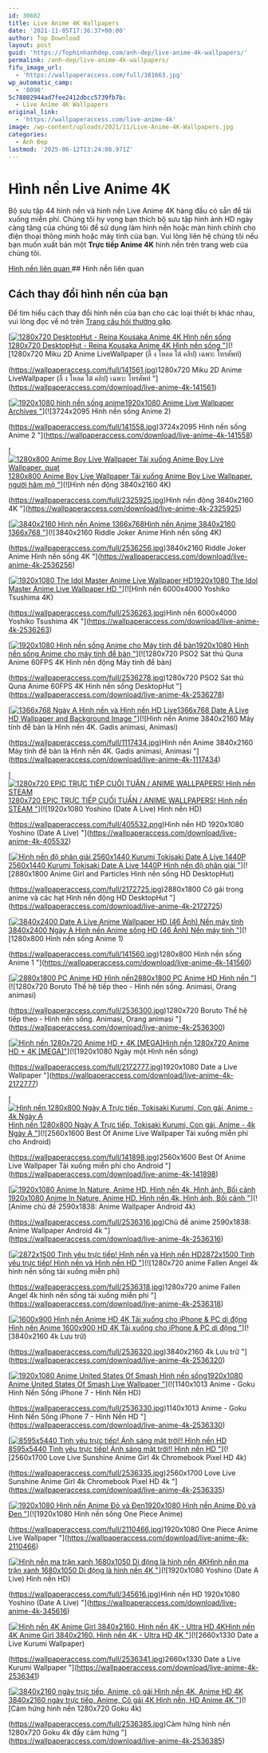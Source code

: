 ```yaml
---
id: 30682
title: Live Anime 4K Wallpapers
date: '2021-11-05T17:36:37+00:00'
author: Top Download
layout: post
guid: 'https://Tophinhanhdep.com/anh-dep/live-anime-4k-wallpapers/'
permalink: /anh-dep/live-anime-4k-wallpapers/
fifu_image_url:
  - 'https://wallpaperaccess.com/full/381663.jpg'
wp_automatic_camp:
  - '8098'
5c78802944ad7fee2412dbcc5739fb7b:
  - Live Anime 4K Wallpapers
original_link:
  - 'https://wallpaperaccess.com/live-anime-4k'
image: /wp-content/uploads/2021/11/Live-Anime-4K-Wallpapers.jpg
categories:
  - Ảnh Đẹp
lastmod: '2025-06-12T13:24:08.971Z'
---
```

# Hình nền Live Anime 4K

Bộ sưu tập 44 hình nền và hình nền Live Anime 4K hàng đầu có sẵn để tải xuống miễn phí. Chúng tôi hy vọng bạn thích bộ sưu tập hình ảnh HD ngày càng tăng của chúng tôi để sử dụng làm hình nền hoặc màn hình chính cho điện thoại thông minh hoặc máy tính của bạn. Vui lòng liên hệ chúng tôi nếu bạn muốn xuất bản một **Trực tiếp Anime 4K** hình nền trên trang web của chúng tôi.

[Hình nền liên quan ](#related) ## Hình nền liên quan

## Cách thay đổi hình nền của bạn

Để tìm hiểu cách thay đổi hình nền của bạn cho các loại thiết bị khác nhau, vui lòng đọc về nó trên [Trang câu hỏi thường gặp](https://tophinhanhdep.com/faq/).

  
[[![1280x720 DesktopHut - Reina Kousaka Anime 4K Hình nền sống](https://wallpaperaccess.com/full/381663.jpg)1280x720 DesktopHut - Reina Kousaka Anime 4K Hình nền sống "](https://wallpaperaccess.com/download/live-anime-4k-381663)](![1280x720 Miku 2D Anime LiveWallpaper (ลิ้ ง โหลด ใต้ คลิป) เฉพาะ โทรศัพท์)

(https://wallpaperaccess.com/full/141561.jpg)1280x720 Miku 2D Anime LiveWallpaper (ลิ้ ง โหลด ใต้ คลิป) เฉพาะ โทรศัพท์ "](https://wallpaperaccess.com/download/live-anime-4k-141561)

[[![1920x1080 hình nền sống anime](https://wallpaperaccess.com/full/2350045.jpg)1920x1080 Anime Live Wallpaper Archives "](https://wallpaperaccess.com/download/live-anime-4k-2350045)](![3724x2095 Hình nền sống Anime 2)

(https://wallpaperaccess.com/full/141558.jpg)3724x2095 Hình nền sống Anime 2 "](https://wallpaperaccess.com/download/live-anime-4k-141558)

[[![1280x800 Anime Boy Live Wallpaper Tải xuống Anime Boy Live Wallpaper.  quạt](https://wallpaperaccess.com/full/141600.jpg)1280x800 Anime Boy Live Wallpaper Tải xuống Anime Boy Live Wallpaper. người hâm mộ "](https://wallpaperaccess.com/download/live-anime-4k-141600)](![Hình nền động 3840x2160 4K)

(https://wallpaperaccess.com/full/2325925.jpg)Hình nền động 3840x2160 4K "](https://wallpaperaccess.com/download/live-anime-4k-2325925)

[[![3840x2160 Hình nền Anime 1366x768](https://wallpaperaccess.com/full/841724.jpg)Hình nền Anime 3840x2160 1366x768 "](https://wallpaperaccess.com/download/live-anime-4k-841724)](![3840x2160 Riddle Joker Anime Hình nền sống 4K)

(https://wallpaperaccess.com/full/2536256.jpg)3840x2160 Riddle Joker Anime Hình nền sống 4K "](https://wallpaperaccess.com/download/live-anime-4k-2536256)

[[![1920x1080 The Idol Master Anime Live Wallpaper HD](https://wallpaperaccess.com/full/141896.jpg)1920x1080 The Idol Master Anime Live Wallpaper HD "](https://wallpaperaccess.com/download/live-anime-4k-141896)](![Hình nền 6000x4000 Yoshiko Tsushima 4K)

(https://wallpaperaccess.com/full/2536263.jpg)Hình nền 6000x4000 Yoshiko Tsushima 4K "](https://wallpaperaccess.com/download/live-anime-4k-2536263)

[[![1920x1080 Hình nền sống Anime cho Máy tính để bàn](https://wallpaperaccess.com/full/2536267.jpg)1920x1080 Hình nền sống Anime cho máy tính để bàn "](https://wallpaperaccess.com/download/live-anime-4k-2536267)](![1280x720 PSO2 Sát thủ Quna Anime 60FPS 4K Hình nền động Máy tính để bàn)

(https://wallpaperaccess.com/full/2536278.jpg)1280x720 PSO2 Sát thủ Quna Anime 60FPS 4K Hình nền sống DesktopHut "](https://wallpaperaccess.com/download/live-anime-4k-2536278)

[[![1366x768 Ngày A Hình nền và Hình nền HD Live](https://wallpaperaccess.com/full/848684.png)1366x768 Date A Live HD Wallpaper and Background Image "](https://wallpaperaccess.com/download/live-anime-4k-848684)](![Hình nền Anime 3840x2160 Máy tính để bàn là Hình nền 4K.  Gadis animasi, Animasi)

(https://wallpaperaccess.com/full/1117434.jpg)Hình nền Anime 3840x2160 Máy tính để bàn là Hình nền 4K. Gadis animasi, Animasi "](https://wallpaperaccess.com/download/live-anime-4k-1117434)

[[![1280x720 EPIC TRỰC TIẾP CUỐI TUẦN / ANIME WALLPAPERS!  Hình nền STEAM](https://wallpaperaccess.com/full/818330.jpg)1280x720 EPIC TRỰC TIẾP CUỐI TUẦN / ANIME WALLPAPERS! Hình nền STEAM "](https://wallpaperaccess.com/download/live-anime-4k-818330)](![1920x1080 Yoshino (Date A Live) Hình nền HD)

(https://wallpaperaccess.com/full/405532.png)Hình nền HD 1920x1080 Yoshino (Date A Live) "](https://wallpaperaccess.com/download/live-anime-4k-405532)

[[![Hình nền độ phân giải 2560x1440 Kurumi Tokisaki Date A Live 1440P](https://wallpaperaccess.com/full/2172821.jpg)2560x1440 Kurumi Tokisaki Date A Live 1440P Hình nền độ phân giải "](https://wallpaperaccess.com/download/live-anime-4k-2172821)](![2880x1800 Anime Girl and Particles Hình nền sống HD DesktopHut)

(https://wallpaperaccess.com/full/2172725.jpg)2880x1800 Cô gái trong anime và các hạt Hình nền động HD DesktopHut "](https://wallpaperaccess.com/download/live-anime-4k-2172725)

[[![3840x2400 Date A Live Anime Wallpaper HD (46 Ảnh) Nền máy tính](https://wallpaperaccess.com/full/2536286.jpg)3840x2400 Ngày A Hình nền Anime sống HD (46 Ảnh) Nền máy tính "](https://wallpaperaccess.com/download/live-anime-4k-2536286)](![1280x800 Hình nền sống Anime 1)

(https://wallpaperaccess.com/full/141560.jpg)1280x800 Hình nền sống Anime 1 "](https://wallpaperaccess.com/download/live-anime-4k-141560)

[[![2880x1800 PC Anime HD Hình nền](https://wallpaperaccess.com/full/2536297.jpg)2880x1800 PC Anime HD Hình nền "](https://wallpaperaccess.com/download/live-anime-4k-2536297)](![1280x720 Boruto Thế hệ tiếp theo - Hình nền sống.  Animasi, Orang animasi)

(https://wallpaperaccess.com/full/2536300.jpg)1280x720 Boruto Thế hệ tiếp theo - Hình nền sống. Animasi, Orang animasi "](https://wallpaperaccess.com/download/live-anime-4k-2536300)

[[![Hình nền 1280x720 Anime HD + 4K [MEGA]](https://wallpaperaccess.com/full/2536304.jpg)Hình nền 1280x720 Anime HD + 4K \[MEGA\]"](https://wallpaperaccess.com/download/live-anime-4k-2536304)](![1920x1080 Ngày một Hình nền sống)

(https://wallpaperaccess.com/full/2172777.jpg)1920x1080 Date a Live Wallpaper "](https://wallpaperaccess.com/download/live-anime-4k-2172777)

[[![Hình nền 1280x800 Ngày A Trực tiếp, Tokisaki Kurumi, Con gái, Anime - 4k Ngày A](https://wallpaperaccess.com/full/2536308.jpg)Hình nền 1280x800 Ngày A Trực tiếp, Tokisaki Kurumi, Con gái, Anime - 4k Ngày A "](https://wallpaperaccess.com/download/live-anime-4k-2536308)](![2560x1600 Best Of Anime Live Wallpaper Tải xuống miễn phí cho Android)

(https://wallpaperaccess.com/full/141898.jpg)2560x1600 Best Of Anime Live Wallpaper Tải xuống miễn phí cho Android "](https://wallpaperaccess.com/download/live-anime-4k-141898)

[[![1920x1080 Anime In Nature, Anime HD, Hình nền 4k, Hình ảnh, Bối cảnh](https://wallpaperaccess.com/full/2536311.jpg)1920x1080 Anime In Nature, Anime HD, Hình nền 4k, Hình ảnh, Bối cảnh "](https://wallpaperaccess.com/download/live-anime-4k-2536311)](![Anime chủ đề 2590x1838: Anime Wallpaper Android 4k)

(https://wallpaperaccess.com/full/2536316.jpg)Chủ đề anime 2590x1838: Anime Wallpaper Android 4k "](https://wallpaperaccess.com/download/live-anime-4k-2536316)

[[![2872x1500 Tình yêu trực tiếp!  Hình nền và Hình nền HD](https://wallpaperaccess.com/full/766580.png)2872x1500 Tình yêu trực tiếp! Hình nền và Hình nền HD "](https://wallpaperaccess.com/download/live-anime-4k-766580)](![1280x720 anime Fallen Angel 4k hình nền sống tải xuống miễn phí)

(https://wallpaperaccess.com/full/2536318.jpg)1280x720 anime Fallen Angel 4k hình nền sống tải xuống miễn phí "](https://wallpaperaccess.com/download/live-anime-4k-2536318)

[[![1600x900 Hình nền Anime HD 4K Tải xuống cho iPhone & PC di động](https://wallpaperaccess.com/full/39073.jpg)Hình nền Anime 1600x900 HD 4K Tải xuống cho iPhone &amp; PC di động "](https://wallpaperaccess.com/download/live-anime-4k-39073)](![3840x2160 4k Lưu trữ)

(https://wallpaperaccess.com/full/2536320.jpg)3840x2160 4k Lưu trữ "](https://wallpaperaccess.com/download/live-anime-4k-2536320)

[[![1920x1080 Anime United States Of Smash Hình nền sống](https://wallpaperaccess.com/full/2536329.jpg)1920x1080 Anime United States Of Smash Live Wallpaper "](https://wallpaperaccess.com/download/live-anime-4k-2536329)](![1140x1013 Anime - Goku Hình Nền Sống iPhone 7 - Hình Nền HD)

(https://wallpaperaccess.com/full/2536330.jpg)1140x1013 Anime - Goku Hình Nền Sống iPhone 7 - Hình Nền HD "](https://wallpaperaccess.com/download/live-anime-4k-2536330)

[[![8595x5440 Tình yêu trực tiếp!  Ánh sáng mặt trời!!  Hình nền HD](https://wallpaperaccess.com/full/733754.jpg)8595x5440 Tình yêu trực tiếp! Ánh sáng mặt trời!! Hình nền HD "](https://wallpaperaccess.com/download/live-anime-4k-733754)](![2560x1700 Love Live Sunshine Anime Girl 4k Chromebook Pixel HD 4k)

(https://wallpaperaccess.com/full/2536335.jpg)2560x1700 Love Live Sunshine Anime Girl 4k Chromebook Pixel HD 4k "](https://wallpaperaccess.com/download/live-anime-4k-2536335)

[[![1920x1080 Hình nền Anime Đỏ và Đen](https://wallpaperaccess.com/full/419779.jpg)1920x1080 Hình nền Anime Đỏ và Đen "](https://wallpaperaccess.com/download/live-anime-4k-419779)](![1920x1080 Hình nền sống One Piece Anime)

(https://wallpaperaccess.com/full/2110466.jpg)1920x1080 One Piece Anime Live Wallpaper "](https://wallpaperaccess.com/download/live-anime-4k-2110466)

[[![Hình nền ma trận xanh 1680x1050 Di động là hình nền 4K](https://wallpaperaccess.com/full/2536339.jpg)Hình nền ma trận xanh 1680x1050 Di động là hình nền 4K "](https://wallpaperaccess.com/download/live-anime-4k-2536339)](![1920x1080 Yoshino (Date A Live) Hình nền HD)

(https://wallpaperaccess.com/full/345616.jpg)Hình nền HD 1920x1080 Yoshino (Date A Live) "](https://wallpaperaccess.com/download/live-anime-4k-345616)

[[![Hình nền 4K Anime Girl 3840x2160.  Hình nền 4K - Ultra HD 4K](https://wallpaperaccess.com/full/44759.jpg)Hình nền 4K Anime Girl 3840x2160. Hình nền 4K - Ultra HD 4K "](https://wallpaperaccess.com/download/live-anime-4k-44759)](![2660x1330 Date a Live Kurumi Wallpaper)

(https://wallpaperaccess.com/full/2536341.jpg)2660x1330 Date a Live Kurumi Wallpaper "](https://wallpaperaccess.com/download/live-anime-4k-2536341)

[[![3840x2160 ngày trực tiếp, Anime, cô gái Hình nền 4K, Anime HD 4K](https://wallpaperaccess.com/full/2536353.jpg)3840x2160 ngày trực tiếp, Anime, Cô gái 4K Hình nền, HD Anime 4K "](https://wallpaperaccess.com/download/live-anime-4k-2536353)](![Cảm hứng hình nền 1280x720 Goku 4k)

(https://wallpaperaccess.com/full/2536385.jpg)Cảm hứng hình nền 1280x720 Goku 4k đầy cảm hứng "](https://wallpaperaccess.com/download/live-anime-4k-2536385)
